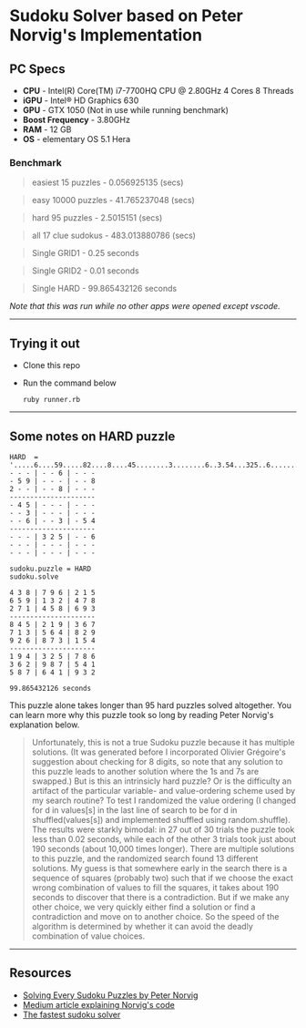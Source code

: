 # Sudoku Solver based on Peter Norvig's Implementation

## PC Specs

* **CPU** - Intel(R) Core(TM) i7-7700HQ CPU @ 2.80GHz 4 Cores 8 Threads
* **iGPU** - Intel® HD Graphics 630
* **GPU** - GTX 1050 (Not in use while running benchmark)
* **Boost Frequency** - 3.80GHz
* **RAM** - 12 GB
* **OS** - elementary OS 5.1 Hera

### Benchmark

> easiest 15 puzzles - 0.056925135 (secs)

> easy 10000 puzzles - 41.765237048 (secs)

> hard 95 puzzles - 2.5015151 (secs)

> all 17 clue sudokus - 483.013880786 (secs)

> Single GRID1 - 0.25 seconds

> Single GRID2 - 0.01 seconds

> Single HARD - 99.865432126 seconds

*Note that this was run while no other apps were opened except vscode.*

----
## Trying it out
* Clone this repo
* Run the command below

      ruby runner.rb

----
## Some notes on HARD puzzle
   
    HARD  = '.....6....59.....82....8....45........3........6..3.54...325..6..................'
    - - - | - - 6 | - - -
    - 5 9 | - - - | - - 8
    2 - - | - - 8 | - - -
    ---------------------
    - 4 5 | - - - | - - -
    - - 3 | - - - | - - -
    - - 6 | - - 3 | - 5 4
    ---------------------
    - - - | 3 2 5 | - - 6
    - - - | - - - | - - -
    - - - | - - - | - - -

    sudoku.puzzle = HARD
    sudoku.solve

    4 3 8 | 7 9 6 | 2 1 5
    6 5 9 | 1 3 2 | 4 7 8
    2 7 1 | 4 5 8 | 6 9 3
    ---------------------
    8 4 5 | 2 1 9 | 3 6 7
    7 1 3 | 5 6 4 | 8 2 9
    9 2 6 | 8 7 3 | 1 5 4
    ---------------------
    1 9 4 | 3 2 5 | 7 8 6
    3 6 2 | 9 8 7 | 5 4 1
    5 8 7 | 6 4 1 | 9 3 2

    99.865432126 seconds
 
 This puzzle alone takes longer than 95 hard puzzles solved altogether. You can learn more why this puzzle took so long by reading Peter Norvig's explanation below.
 > Unfortunately, this is not a true Sudoku puzzle because it has multiple solutions. (It was generated before I incorporated Olivier Grégoire's suggestion about checking for 8 digits, so note that any solution to this puzzle leads to another solution where the 1s and 7s are swapped.) But is this an intrinsicly hard puzzle? Or is the difficulty an artifact of the particular variable- and value-ordering scheme used by my search routine? To test I randomized the value ordering (I changed for d in values[s] in the last line of search to be for d in shuffled(values[s]) and implemented shuffled using random.shuffle). The results were starkly bimodal: in 27 out of 30 trials the puzzle took less than 0.02 seconds, while each of the other 3 trials took just about 190 seconds (about 10,000 times longer). There are multiple solutions to this puzzle, and the randomized search found 13 different solutions. My guess is that somewhere early in the search there is a sequence of squares (probably two) such that if we choose the exact wrong combination of values to fill the squares, it takes about 190 seconds to discover that there is a contradiction. But if we make any other choice, we very quickly either find a solution or find a contradiction and move on to another choice. So the speed of the algorithm is determined by whether it can avoid the deadly combination of value choices.

----
## Resources
* [Solving Every Sudoku Puzzles by Peter Norvig](https://norvig.com/sudoku.html)
* [Medium article explaining Norvig's code](https://medium.com/activating-robotic-minds/peter-norvigs-sudoku-solver-25779bb349ce)
* [The fastest sudoku solver](https://codegolf.stackexchange.com/questions/190727/the-fastest-sudoku-solver)